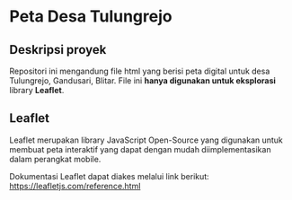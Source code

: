 # Peta Desa Tulungrejo

## Deskripsi proyek

Repositori ini mengandung file html yang berisi peta digital untuk desa Tulungrejo, Gandusari, Blitar. File ini **hanya digunakan untuk eksplorasi** library **Leaflet**.

## Leaflet

Leaflet merupakan library JavaScript Open-Source yang digunakan untuk membuat peta interaktif yang dapat dengan mudah diimplementasikan dalam perangkat mobile.

Dokumentasi Leaflet dapat diakes melalui link berikut: <https://leafletjs.com/reference.html>
